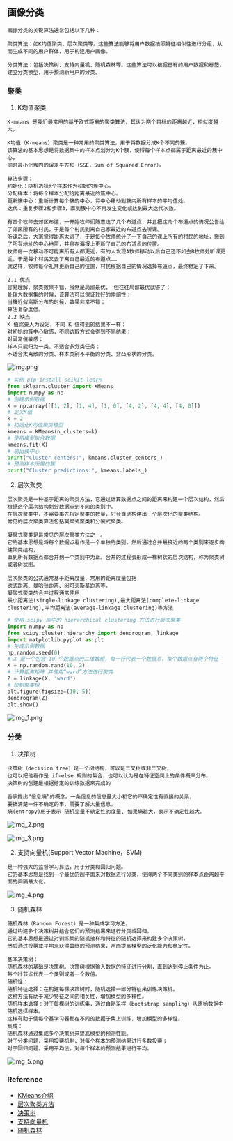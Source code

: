 ## 画像分类
```text
画像分类的关键算法通常包括以下几种：

聚类算法：如K均值聚类、层次聚类等。这些算法能够将用户数据按照特征相似性进行分组，从而生成不同的用户群体，用于构建用户画像。

分类算法：包括决策树、支持向量机、随机森林等。这些算法可以根据已有的用户数据和标签，建立分类模型，用于预测新用户的分类。
```

### 聚类

1. K均值聚类
```text
K-means 是我们最常用的基于欧式距离的聚类算法，其认为两个目标的距离越近，相似度越大。

K均值（K-means）聚类是一种常用的聚类算法，用于将数据分成K个不同的簇。
该算法的基本思想是将数据集中的样本点划分为K个簇，使得每个样本点都属于距离最近的簇中心，
同时最小化簇内的误差平方和（SSE，Sum of Squared Error）。

算法步骤：
初始化：随机选择K个样本作为初始的簇中心。
分配样本：将每个样本分配给距离最近的簇中心。
更新簇中心：重新计算每个簇的中心，将中心移动到簇内所有样本的平均值处。
迭代：重复步骤2和步骤3，直到簇中心不再发生变化或达到最大迭代次数。

有四个牧师去郊区布道，一开始牧师们随意选了几个布道点，并且把这几个布道点的情况公告给了郊区所有的村民，于是每个村民到离自己家最近的布道点去听课。
听课之后，大家觉得距离太远了，于是每个牧师统计了一下自己的课上所有的村民的地址，搬到了所有地址的中心地带，并且在海报上更新了自己的布道点的位置。
牧师每一次移动不可能离所有人都更近，有的人发现A牧师移动以后自己还不如去B牧师处听课更近，于是每个村民又去了离自己最近的布道点……
就这样，牧师每个礼拜更新自己的位置，村民根据自己的情况选择布道点，最终稳定了下来。

2.1 优点
容易理解，聚类效果不错，虽然是局部最优， 但往往局部最优就够了；
处理大数据集的时候，该算法可以保证较好的伸缩性；
当簇近似高斯分布的时候，效果非常不错；
算法复杂度低。
2.2 缺点
K 值需要人为设定，不同 K 值得到的结果不一样；
对初始的簇中心敏感，不同选取方式会得到不同结果；
对异常值敏感；
样本只能归为一类，不适合多分类任务；
不适合太离散的分类、样本类别不平衡的分类、非凸形状的分类。
```

![img.png](../using_files/img/K-means/img.png)

```python
# 实例 pip install scikit-learn
from sklearn.cluster import KMeans
import numpy as np
# 创建示例数据
X = np.array([[1, 2], [1, 4], [1, 0], [4, 2], [4, 4], [4, 0]])
# 定义K值
k = 2
# 初始化K均值聚类模型
kmeans = KMeans(n_clusters=k)
# 使用模型拟合数据
kmeans.fit(X)
# 输出簇中心
print("Cluster centers:", kmeans.cluster_centers_)
# 预测样本所属的簇
print("Cluster predictions:", kmeans.labels_)
```
2. 层次聚类

```text
层次聚类是一种基于距离的聚类方法，它通过计算数据点之间的距离来构建一个层次结构，然后根据这个层次结构划分数据点到不同的类别中。
在层次聚类中，不需要事先指定聚类的数量，它会自动构建出一个层次化的聚类结构。
常见的层次聚类算法包括凝聚式聚类和分裂式聚类。

凝聚式聚类是最常见的层次聚类方法之一。
它的基本思想是将每个数据点看作是一个单独的类别，然后通过合并最接近的两个类别来逐步构建聚类结构，
直到所有数据点都合并到一个类别中为止。合并的过程会形成一棵树状的层次结构，称为聚类树或者树状图。

层次聚类的公式通常基于距离度量，常用的距离度量包括
欧式距离、曼哈顿距离、闵可夫斯基距离等。
凝聚式聚类的合并过程通常使用
最小距离法(single-linkage clustering),最大距离法(complete-linkage clustering),平均距离法(average-linkage clustering)等方法
```

```python
# 使用 scipy 库中的 hierarchical clustering 方法进行层次聚类
import numpy as np
from scipy.cluster.hierarchy import dendrogram, linkage
import matplotlib.pyplot as plt
# 生成示例数据
np.random.seed(0)
# X 是一个包含 10 个数据点的二维数组，每一行代表一个数据点，每个数据点有两个特征
X = np.random.rand(10, 2)
# 计算距离矩阵 并使用“ward”方法进行聚类
Z = linkage(X, 'ward')
# 绘制聚类树
plt.figure(figsize=(10, 5))
dendrogram(Z)
plt.show()
```
![img_1.png](../using_files/img/K-means/img_1.png)

### 分类

1. 决策树
```text
决策树（decision tree）是一个树结构，可以是二叉树或非二叉树，
也可以把他看作是 if-else 规则的集合，也可以认为是在特征空间上的条件概率分布。
决策树的创建是根据给定的训练数据来完成的

香农提出“信息熵”的概念。一条信息的信息量大小和它的不确定性有直接的关系，
要搞清楚一件不确定的事，需要了解大量信息。
熵(entropy)用于表示 随机变量不确定性的度量, 如果熵越大，表示不确定性越大。
```
![img_2.png](../using_files/img/K-means/img_2.png)

![img_3.png](../using_files/img/K-means/img_3.png)

2. 支持向量机(Support Vector Machine，SVM)
```text
是一种强大的监督学习算法，用于分类和回归问题。
它的基本思想是找到一个最优的超平面来对数据进行分类，使得两个不同类别的样本点距离超平面的间隔最大化。
```

![img_4.png](../using_files/img/K-means/img_4.png)

3. 随机森林
```text
随机森林（Random Forest）是一种集成学习方法，
通过构建多个决策树并结合它们的预测结果来进行分类或回归。
它的基本思想是通过对训练集的随机抽样和特征的随机选择来构建多个决策树，
然后通过投票或平均来获得最终的预测结果，从而提高模型的泛化能力和稳定性。

基本决策树：
随机森林的基础是决策树。决策树根据输入数据的特征进行分割，直到达到停止条件为止。
每个叶节点代表一个类别或者一个数值。
随机性：
随机特征选择：在构建每棵决策树时，随机选择一部分特征来训练决策树。
这种方法有助于减少特征之间的相关性，增加模型的多样性。
随机样本选择：对于每棵树的训练集，通过自助采样（bootstrap sampling）从原始数据中随机选择样本。
这样有助于使每个基学习器都在不同的数据子集上训练，增加模型的多样性。
集成：
随机森林通过集成多个决策树来提高模型的预测性能。
对于分类问题，采用投票机制，对每个样本的预测结果进行多数投票；
对于回归问题，采用平均法，对每个样本的预测结果进行平均。
```

![img_5.png](../using_files/img/K-means/img_5.png)

### Reference

* [KMeans介绍](https://zhuanlan.zhihu.com/p/78798251)
* [层次聚类方法](https://zhuanlan.zhihu.com/p/34168766)
* [决策树](https://zhuanlan.zhihu.com/p/31691985)
* [支持向量机]()
* [随机森林]()
